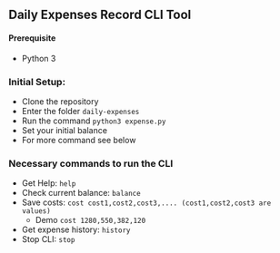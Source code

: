 ## Daily Expenses Record CLI Tool

#### Prerequisite

* Python 3

### Initial Setup:
* Clone the repository
* Enter the folder `daily-expenses`
* Run the command `python3 expense.py`
* Set your initial balance
* For more command see below 

### Necessary commands to run the CLI

* Get Help: `help`
* Check current balance: `balance`
* Save costs: `cost cost1,cost2,cost3,.... (cost1,cost2,cost3 are values)`
  * Demo `cost 1280,550,382,120` 
* Get expense history: `history`
* Stop CLI: `stop`
